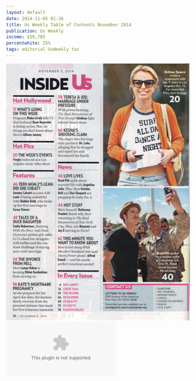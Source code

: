 ```yaml
---
layout: default
date: 2014-11-05 01:36
title: Us Weekly Table of Contents November 2014
publication: Us Weekly
income: $59,785
percentwhite: 25%
tags: editorial UsWeekly toc
---
```





           
<div class="imageContainer">
<img src="img/editscans/US_contents_1.png">
            
<div class="overlayContainer">
<object type=“/img/overlays/US_contents_1.svg" class="trans"></object>
</div>


</div>
            
        
        
